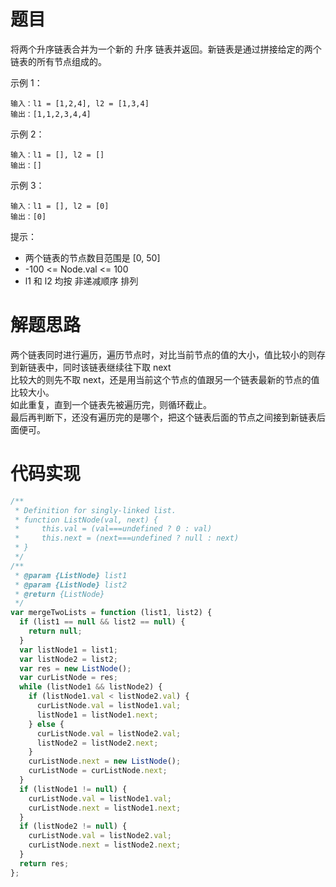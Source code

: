 # 题目

将两个升序链表合并为一个新的 升序 链表并返回。新链表是通过拼接给定的两个链表的所有节点组成的。

示例 1：

```
输入：l1 = [1,2,4], l2 = [1,3,4]
输出：[1,1,2,3,4,4]
```

示例 2：

```
输入：l1 = [], l2 = []
输出：[]
```

示例 3：

```
输入：l1 = [], l2 = [0]
输出：[0]
```

提示：

- 两个链表的节点数目范围是 [0, 50]
- -100 <= Node.val <= 100
- l1 和 l2 均按 非递减顺序 排列

# 解题思路

两个链表同时进行遍历，遍历节点时，对比当前节点的值的大小，值比较小的则存到新链表中，同时该链表继续往下取 next  
比较大的则先不取 next，还是用当前这个节点的值跟另一个链表最新的节点的值比较大小。  
如此重复，直到一个链表先被遍历完，则循环截止。  
最后再判断下，还没有遍历完的是哪个，把这个链表后面的节点之间接到新链表后面便可。

# 代码实现

```javascript
/**
 * Definition for singly-linked list.
 * function ListNode(val, next) {
 *     this.val = (val===undefined ? 0 : val)
 *     this.next = (next===undefined ? null : next)
 * }
 */
/**
 * @param {ListNode} list1
 * @param {ListNode} list2
 * @return {ListNode}
 */
var mergeTwoLists = function (list1, list2) {
  if (list1 == null && list2 == null) {
    return null;
  }
  var listNode1 = list1;
  var listNode2 = list2;
  var res = new ListNode();
  var curListNode = res;
  while (listNode1 && listNode2) {
    if (listNode1.val < listNode2.val) {
      curListNode.val = listNode1.val;
      listNode1 = listNode1.next;
    } else {
      curListNode.val = listNode2.val;
      listNode2 = listNode2.next;
    }
    curListNode.next = new ListNode();
    curListNode = curListNode.next;
  }
  if (listNode1 != null) {
    curListNode.val = listNode1.val;
    curListNode.next = listNode1.next;
  }
  if (listNode2 != null) {
    curListNode.val = listNode2.val;
    curListNode.next = listNode2.next;
  }
  return res;
};
```
